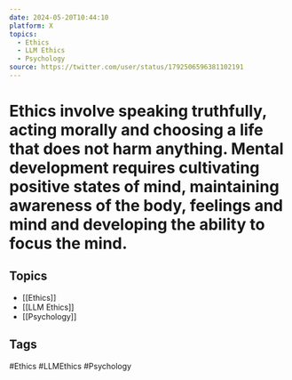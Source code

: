 ```yaml
---
date: 2024-05-20T10:44:10
platform: X
topics:
  - Ethics
  - LLM Ethics
  - Psychology
source: https://twitter.com/user/status/1792506596381102191
---
```

# Ethics involve speaking truthfully, acting morally and choosing a life that does not harm anything. Mental development requires cultivating positive states of mind, maintaining awareness of the body, feelings and mind and developing the ability to focus the mind.

## Topics
- [[Ethics]]
- [[LLM Ethics]]
- [[Psychology]]

## Tags
#Ethics #LLMEthics #Psychology